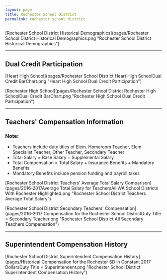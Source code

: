 ```yaml
---
layout: page
title: Rochester School District
permalink: rochester school district
---
```



[Rochester School District Historical Demographics](pages/Rochester School District Historical Demographics.png "Rochester School District Historical Demographics")

___

## Dual Credit Participation

[Heart High School](pages/Rochester School District Heart High SchoolDual Credit BarChart.png "Heart High School Dual Credit Participation")

[Rochester High School](pages/Rochester School District Rochester High SchoolDual Credit BarChart.png "Rochester High School Dual Credit Participation")


___

## Teachers' Compensation Information
### Note:
- Teachers include duty titles of Elem. Homeroom Teacher, Elem. Specialist Teacher, Other Teacher, Secondary Teacher
- Total Salary = Base Salary + Supplemental Salary
- Total Compensation = Total Salary + Insurance Benefits + Mandatory Benefits
- Mandatory Benefits include pension funding and payroll taxes

[Rochester School District Teachers' Average Total Salary Comparison](pages/2016-2017Average Total Salary for TeachersAll WA School Districts With Rochester Highlighted.png "Rochester School District Teachers Average Total Salary")

[Rochester School District Secondary Teachers' Compensation](pages/2016-2017 Compensation for the Rochester School DistrictDuty Title = Secondary Teacher.png "Rochester School District All Secondary Teachers Compensation")


___

## Superintendent Compensation History

[Rochester School District Superintendent Compensation History](pages/Historical Compensation for the Rochester SD in Constant 2017 DollarsDuty Title = Superintendent.png "Rochester School District Superintendent Compensation History")

